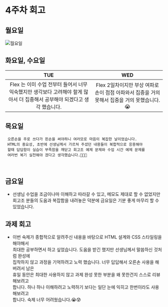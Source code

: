 # 4주차 회고

## 월요일

![월요일](https://d2u3dcdbebyaiu.cloudfront.net/uploads/atch_img/207/776d86ed3616566a839110f5fe2caeae.png "(월)공부+스터디 마무리 후 진짜 넘어졌습니다")
<br/>

## **화요일, 수요일**

|                                                          **TUE**                                                           |                                           **WED**                                            |
| :------------------------------------------------------------------------------------------------------------------------: | :------------------------------------------------------------------------------------------: |
| Flex 는 이미 수업 전부터 들어서 너무 익숙했지만 생각보다 고려해야 할게 많아서 더 집중해서 공부해야 되겠다고 생각 했습니다. | Flex 2일차이지만 부상 여파로 손이 점점 아파와서 집중을 거의 못해서 집중을 거의 못했습니다.😭 |

## 목요일

```
 오른손을 주로 쓰다가 왼손을 써야하니 여러모로 마음이 복잡한 날이었습니다.
 HTML의 중요성, 초반에 선생님께서 가르쳐 주셨던 내용들이 복합적으로 응용해야
 할때 답답함이 실습이 부족함을 깨닫고 회고조 예제 문제와 수업 시간 예제 문제를
 여러번 복기 실천해야 겠다고 생각했습니다.👩🏻‍💻
```

<br/>

## 금요일

- 선생님 수업을 조금이나마 이해하고 따라갈 수 있고, 메모도 제대로 할 수 없었지만 <br/>
  회고조 분들의 도움과 복잡함을 내려놓은 덕분에 금요일은 기분 좋게 마무리 할 수 있었습니다.
  <br/>

## 과제 회고

- 이번 숙제가 종합적으로 알려주신 내용을 바탕으로 HTML 설계와 CSS 스타일링을 해야해서<br/>
  최대한 공부하면서 하고 싶었습니다. 도움을 받긴 했지만 선생님께서 말씀하신 것처럼 완성에<br/>
  집착하지 않고 과정을 기억하려고 노력 했습니다. 너무 답답해서 오른손 사용을 해버려서 남은<br/>
  휴일 동안은 최대한 사용하지 않고 과제 완성 못한 부분을 왜 못한건지 스스로 리뷰 해보려고<br/>
  합니다. 하나 하나 이해하려고 노력하기 보다는 일단 눈에 익히고 한번이라도 사용해보려고 <br/>
  합니다. 숙제 너무 어려웠습니다.😭😰
